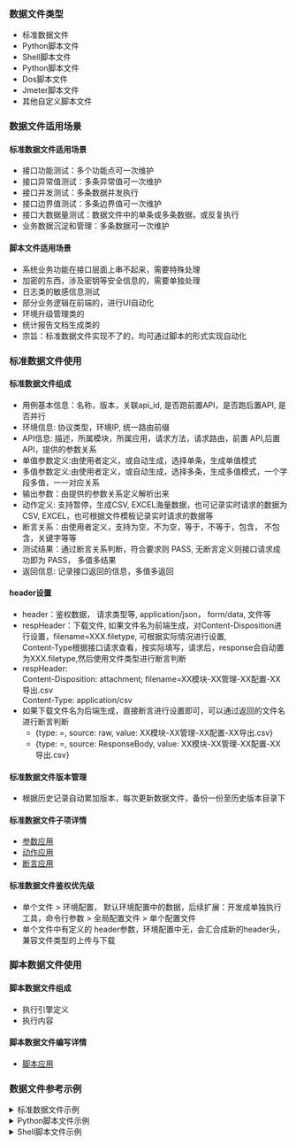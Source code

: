 ### 数据文件类型
- 标准数据文件
- Python脚本文件
- Shell脚本文件
- Python脚本文件
- Dos脚本文件
- Jmeter脚本文件
- 其他自定义脚本文件

### 数据文件适用场景
#### 标准数据文件适用场景
- 接口功能测试：多个功能点可一次维护
- 接口异常值测试：多条异常值可一次维护
- 接口并发测试：多条数据并发执行
- 接口边界值测试：多条边界值可一次维护
- 接口大数据量测试：数据文件中的单条或多条数据，或反复执行
- 业务数据沉淀和管理：多条数据可一次维护


#### 脚本文件适用场景
- 系统业务功能在接口层面上串不起来，需要特殊处理
- 加密的东西，涉及密钥等安全信息的，需要单独处理
- 日志类的敏感信息测试
- 部分业务逻辑在前端的，进行UI自动化
- 环境升级管理类的
- 统计报告文档生成类的
- 宗旨：标准数据文件实现不了的，均可通过脚本的形式实现自动化

### 标准数据文件使用
#### 标准数据文件组成
- 用例基本信息：名称，版本，关联api_id, 是否跑前置API，是否跑后置API, 是否并行
- 环境信息: 协议类型，环境IP, 统一路由前缀
- API信息: 描述，所属模块，所属应用，请求方法，请求路由，前置 API,后置 API，提供的参数关系
- 单值参数定义:由使用者定义，或自动生成，选择单条，生成单值模式
- 多值参数定义:由使用者定义，或自动生成，选择多条，生成多值模式，一个字段多值，一一对应关系
- 输出参数：由提供的参数关系定义解析出来
- 动作定义: 支持暂停，生成CSV, EXCEL海量数据，也可记录实时请求的数据为CSV, EXCEL，也可根据文件模板记录实时请求的数据等
- 断言关系：由使用者定义，支持为空，不为空，等于，不等于，包含， 不包含，关键字等等
- 测试结果：通过断言关系判断，符合要求则 PASS, 无断言定义则接口请求成功即为 PASS， 多值多结果
- 返回信息: 记录接口返回的信息，多值多返回

#### header设置
- header：鉴权数据， 请求类型等, application/json， form/data, 文件等
- respHeader：下载文件, 如果文件名为前端生成，对Content-Disposition进行设置，filename=XXX.filetype, 可根据实际情况进行设置,    
  Content-Type根据接口请求查看，按实际填写，请求后，response会自动置为XXX.filetype,然后使用文件类型进行断言判断
- respHeader:  
  Content-Disposition: attachment; filename=XX模块-XX管理-XX配置-XX导出.csv  
  Content-Type: application/csv
- 如果下载文件名为后端生成，直接断言进行设置即可，可以通过返回的文件名进行断言判断
    - {type: =, source: raw, value: XX模块-XX管理-XX配置-XX导出.csv}
    - {type: =, source: ResponseBody, value: XX模块-XX管理-XX配置-XX导出.csv}

#### 标准数据文件版本管理
- 根据历史记录自动累加版本，每次更新数据文件，备份一份至历史版本目录下

#### 标准数据文件子项详情
- [参数应用](./parameter_design.md)
- [动作应用](./action_design.md)
- [断言应用](./assert_design.md)

#### 标准数据文件鉴权优先级
- 单个文件 > 环境配置， 默认环境配置中的数据，后续扩展：开发成单独执行工具，命令行参数 > 全局配置文件 > 单个配置文件
- 单个文件中有定义的 header参数，环境配置中无，会汇合成新的header头，兼容文件类型的上传与下载


### 脚本数据文件使用
#### 脚本数据文件组成
- 执行引擎定义
- 执行内容

#### 脚本数据文件编写详情
- [脚本应用](./script_design.md)

### 数据文件参考示例
<details>
<summary>标准数据文件示例</summary>

```---
# 用例信息
name: 示例-用户管理-新建用户 # 数据用例名称，e.g.: 类型-模块-用例， 类型：功能/性能/异常/内置/……， 模块：用户管理/规则管理/……
api_id: post_/path        # 用例ID, method_path组合，后续做数据联动使用，数据统计使用
version: 1.0              # 数据用例版本，后续可以进行数据升级
is_run_pre_apis: "no"     # 是否跑前置用例，选项：yes / no,  默认 no， 功能未开发
is_run_post_apis: "no"    # 是否跑后置用例，选项：yes / no,  默认 no， 功能未开发
is_parallel: "no"         # 是否并行跑数据，选项：yes / no,  默认 no，
is_use_env_config: "yes"  # 是否使用公共环境，选项：yes / no,  默认 yes

# 环境信息
env:
  protocol: http        # http 或 https，请求协议
  host: X.X.X.X:8088    # 环境IP 或 环境域名 或 环境IP:端口
  prepath: /prefix      # 路由前缀，公共部分可以抽出来

# API 基本信息
api:
  description: 新建用户   # API用途
  module: 用户管理        # API所属模块
  app: appName           # API所属应用
  method: post           # （注意：保证正确） API请求方法
  path: /path            # （注意：保证正确）API请求路由，路由前缀抽离到prepath下时或公共环境中已定义prepath时，这里无需再写路由前缀
  pre_apis: []           # 调试时，依赖前置用例时，可以把关联前置文件写上，功能未充分验证
  param_apis: []         # 调试时，依赖其他用例的参数时，可以把关联文件写上，功能未充分验证
  post_apis: []          # 调试时，测试跑完后需要跑的用例，可以把关联文件写上，功能未充分验证

# 定义单值参数，如果is_use_env_config值为no, 需要定义此处的 header
single:
  header:
    Content-Type: multipart/form-data   # 如果api为导入文件功能，需要把Content-Type定义为multipart/form-data进行公用环境值的覆盖，优化级：数据文件>应用配置>产品配置
  respHeader:
    Content-Disposition: attachment; filename=XX模块-XX管理-XX配置-XX导出.csv  # 如果文件名为前端生成，对filename进行设置
    Content-Type: application/csv  # 根据接口请求查看，按实际填写，请求后，response会自动置为XXX.filetype,然后使用文件类型进行断言判断
  query: {}                             # GET请求时，请求参数定义，只定义一个值，共用的参数放在这里，无需反复定义
  path: {}                              # PATH 变量参数定义，只定义一个值
  body:
    condition: '{"children":[{"name":"definitionList","type":"string","value":"{nameList}"}]'  # {nameList} 代表字符串里有需替换的变更，nameList为 ouput 中输出的参数名字，在前置的用例中有定义同名变量，即会替换
    vaLue: '{FlowType}'   # 在'系统参数'菜单下，进行参数定义定义，支持多语种定
    name: '*{Name}*'      # 引用上文Name变量，当做一个整体，JSON格式
    name2: '**{Name}**'   # 引用上文Name变量，当做一个整体，字符串格式
    XXName: '{self}'      # 引用上文XXName变量的值，[{self}值变量将逐步废弃，不要再使用，已有的，尽快替换为具体的变量名
  bodyList:              # 当请求body直接是List时，相关请求参数放到bodyList下
    - name: '{Name}'
      sex: '{Sex}'
    - name: '{Rune(4)}'
      sex: '{Sex}'
# 定义多值参数
multi:
  query: {}                   # GET请求时，请求参数定义，定义的值为列表
  path: {}                    # PATH 变更参数定义，定义的值为列表
  body:
    description:              # 定义多值时，取各项定义的个数最少的数据，一一对应
    - '{Rune(128)}'    # 获取设置长度的汉字
    - '{Str(64)}'      # 获取设置长度的字符串
    - '{Int(10,100)}'  # 获取设置范围内的整数
    displayName:
    - '{Date(-2)}'      # 获取两天前的日期
    - '{Date(2)}'       # 获取两天后的日期
    - '{Timestamp(-2)}' # 获取两天前的时间戳
    name:
    - '{IDNo}'          # 获取身份证字符串
    - '{Name}'          # 获取名字字符串
    - '{Address}'       # 获取地址字符串
    - '{BankNo}'        # 获取银行卡号字符串

# 断言，数据校验，根据需要写不同类型的断言，不写断言，只要返回为200，即算 PASS
assert:
- type: equal   # 验证code的值等于200
  source: code    # 返回的json信息，取key为code的值
  value: 200 
- type: "!=" # 验证code的值不等于200
  source: code    # 返回的json信息，取key为code的值
  value: 200 
- type: ">="    # 验证source字段大于等于1
  source: data-total     # 返回的json信息，data字典-取出productDesc的值
  value: 1
- type:  contain
  source: data-contents*productDesc  # 返回的json信息，data字典-content字典-字典列表，取出productDesc的值, 并校验是否包含 value中的值
  value: 待删除的产品描述
- type: "!in"   # 验证取到的productName的值包含删除
  source: data-contents*productName  # 返回的json信息，data字典-content字典-字典列表，取出productName的值, 不包含 value 中的值
  value: 删除
- type: not_contain   # 验证取到的productName的值不包含删除
  source: data-contents*productName  # 返回的json信息，data字典-content字典-字典列表，取出productName的值
  value: 产品
- type: re
  source: message
  value: 成功|重复|已存在
- type: re
  source: message
  value: '{successTemplate}'  # 在'断言值模板'菜单下，进行断言值模板定义，支持多语种
- type: output  # 从返回的json 信息取取出 uuid 的值，并命名为uuid
  source: data-contents*uuid
  value: uuid
- type: output  # 从返回的json信息取出uuid的值，并重命名为ProductUuid
  source: data-contents*uuid
  value: ProductUuid
- type: output_re  # 从整体返回中进行正则匹配提取，并重命名为taskId，()中匹配到的值取出来，如果匹配到多个值，均会进行提取
  source: '\\"taskId\\":\\"(.+)\\"'
  value: taskId
- type: output_re  # 定义输出变量, ([a-zA-Z0-9]+)中匹配到的值赋值给taskId, 提供给其他接口依赖使用
  source: '\\"taskId\":\\"([a-zA-Z0-9]+)\\"'
  value: taskId
- type: output  # 返回值为文件时，从输出的文件中取第一行第一列的值，赋值给taskId
  source: File:TXT:1:1:,
  value: taskId
- type: output  # 返回值为文件时，从输出的文件中取第一行第一列的值，赋值给taskId
  source:  File:CSV:1:1:|
  value: taskId
- type: output  # 返回值为文件时，从输出的文件中取第一行第一列的值，赋值给taskId
  source:  File:CSV:1:1:|
  value: taskId
- type: output  # 返回值为文件时，从输出的文件中取第一行第一列的值，赋值给taskId
  source:  File:EXCEL:1:1
  value: taskId
- type: output  # 返回值为文件时，从输出的文件中取data字典下total的值赋值给XXXCount, 取值与标准文件的取值规则一致
  source: File:JSON:data-total    #
  value: XXXCount
- type: output  # 返回值为文件时，从输出的文件中取data字典下total的值赋值给XXXCount, 取值与标准文件的取值规则一致
  source: File:YML:data-total
  value: XXXCount

# 数据执行后的动作
action:
  - type: sleep
    value: 1    // 表示等待1秒种，时间可根据需要自动设置，单位为秒
  - type: create_csv
    value: name:number    // 生成文件名:生成的数据条数，默认生成10条
  - type: create_xls
    value: name:number    // 生成文件名:生成的数据条数, 默认生成10条
  - type: record_csv
    value: name.csv    // 记录实时请求的body数据,title为body请求的字段名，如果多个数据输出到一个记录文件中,自动追加
  - type: record_xls
    value: name.xls    // 记录实时请求的body数据,title为body请求的字段名，如果多个数据输出到一个记录文件中,自动追加
  - type: modify_file
    value: name.xml:name_{certid}.xml  // 冒号前为模板文件，文件的内容中需要替换的字段用占位符，冒号后为替换数据后保存的文件，{certid}为取请求数据中certid变量的值，区分生成的数据和记录
  - type: modify_file
    value: name.txt:{phoneno}.txt  // 模板文件名称:生成文件名称；生成文件名用的占位符取值最好是唯一的，否则数据会发生覆盖
  - type: modify_file
    value: name.json:{phoneno}.json  // 模板文件名称:生成文件名称；生成文件名用的占位符取值最好是唯一的，否则数据会发生覆盖
  - type: modify_file
    value: name.yaml:{phoneno}.yaml  // 模板文件名称:生成文件名称；生成文件名用的占位符取值最好是唯一的，否则数据会发生覆盖
  - type: modify_file
    value: name.yml:{phoneno}.yml  // 模板文件名称:生成文件名称；生成文件名用的占位符取值最好是唯一的，否则数据会发生覆盖

# 输出其他接口需要的依赖数据, 由断言中类型为 ouput 定义，自动生成, 定义为'{self}'或 '{uuid}' 从此处取值
output:
  uuid:
  - XXX
  - XXX

# 测试结果：pass, fail, untest, 自动生成，断言全部符合要求设为pass, 请求若返回非200，直接置为 fail, 如果执行次数测试为0，测置为 untest
# 保留最新测试结果
test_result:
- pass
- fail
- untest

# 请求 URL，自动生成， 保留最新测试结果
urls:
- http://X.X.X.X:8089/prefix/path

# 请求数据，body, query, 自动生成, 保留最新测试结果
requests:
  - '{"curPage":"1","endEntryTime":"1627095420000","pageSize":"10","searchOption":"{}"startEntryTime":"1626749820000","timeType":"1"}'

# 返回信息, 自动生成， 保留最新测试结果
response:
- "response1"
- "response2"
```
</details>

<details>
<summary>Python脚本文件示例</summary>

```---
#!/usr/bin/env python
# -*- coding: utf-8 -*-
# =========================================================================
# FileName: XXX.py
# Creator: XXX
# Mail: XXX@qq.com
# Created Time: 20XX-0X-XX
# Description: Usage desc
# Usage:
# 1. XXX
# 2. XXX
# History:
# 202X-0X-0X/change log
# 202X-0X-0X//change log
#
# Copyright (c) 2024-20XX XXX Tech. All Right Reserved.
# =========================================================================
import argparse
import sys

def functon_something():
    return

if __name__ == '__main__':
    parser = argparse.ArgumentParser(description="Check and Config OS Env")
    parser.add_argument('-d','--debug', dest="debug", action="store", default='N', help="default value is N")
    args = parser.parse_args()
 
    if args.debug.upper() == "Y":
        DEBUG = True
    else:
        DEBUG = False
    if args.target_host_ip.upper() == "N":
        parser.print_help()
        sys.exit(1)
    handler = functon_something()
 ```
</details>

<details>
<summary>Shell脚本文件示例</summary>

```---
#!/bin/bash
# =========================================================================
# FileName: XXX.sh
# Creator: XXX
# Mail: XXX@qq.com
# Created Time: 20XX-0X-XX
# Description: Usage desc
# Usage:
# 1. XXX
# 2. XXX
# History:
# 202X-0X-0X/change log 2
# 202X-0X-0X//change log 1
#
# Copyright (c) 2024-20XX XXX Tech. All Right Reserved.
# =========================================================================
HOSTIP="{host}"
TableName="{HiveName}"

function testParameter()
{
    echo $0
    echo $1
    echo $2
    echo "test"
    echo $HOSTIP
    echo $TableName
}

test()
{
   cmd1
   cmd2
   return 整数
}

# ============================= MAIN ============================================
test
testParameter "paramter1" "parameter2"
```
</details>